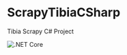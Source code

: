 # ScrapyTibiaCSharp
Tibia Scrapy C# Project


![.NET Core](https://github.com/guigomesa/ScrapyTibiaCSharp/workflows/.NET%20Core/badge.svg?branch=master)
